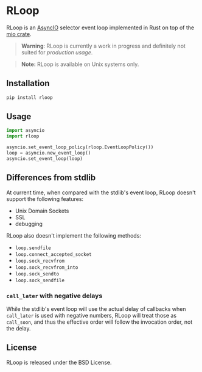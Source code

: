 # RLoop

RLoop is an [AsyncIO](https://docs.python.org/3/library/asyncio.html) selector event loop implemented in Rust on top of the [mio crate](https://github.com/tokio-rs/mio).

> **Warning**: RLoop is currently a work in progress and definitely not suited for *production usage*.

> **Note:** RLoop is available on Unix systems only.

## Installation

```bash
pip install rloop
```

## Usage

```python
import asyncio
import rloop

asyncio.set_event_loop_policy(rloop.EventLoopPolicy())
loop = asyncio.new_event_loop()
asyncio.set_event_loop(loop)
```

## Differences from stdlib

At current time, when compared with the stdlib's event loop, RLoop doesn't support the following features:

- Unix Domain Sockets
- SSL
- debugging

RLoop also doesn't implement the following methods:

- `loop.sendfile`
- `loop.connect_accepted_socket`
- `loop.sock_recvfrom`
- `loop.sock_recvfrom_into`
- `loop.sock_sendto`
- `loop.sock_sendfile`

### `call_later` with negative delays

While the stdlib's event loop will use the actual delay of callbacks when `call_later` is used with negative numbers, RLoop will treat those as `call_soon`, and thus the effective order will follow the invocation order, not the delay.

## License

RLoop is released under the BSD License.
